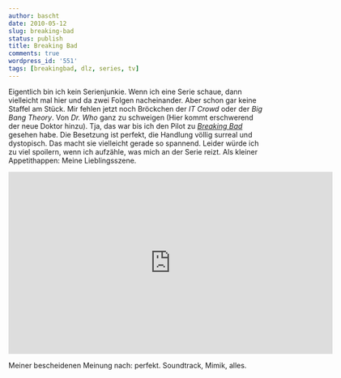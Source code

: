```yaml
---
author: bascht
date: 2010-05-12
slug: breaking-bad
status: publish
title: Breaking Bad
comments: true
wordpress_id: '551'
tags: [breakingbad, dlz, series, tv]
---
```


Eigentlich bin ich kein Serienjunkie. Wenn ich eine Serie schaue,
dann vielleicht mal hier und da zwei Folgen nacheinander. Aber
schon gar keine Staffel am Stück. Mir fehlen jetzt noch Bröckchen
der *IT Crowd* oder der *Big Bang Theory*. Von *Dr. Who* ganz zu
schweigen (Hier kommt erschwerend der neue Doktor hinzu).
Tja, das war bis ich den Pilot zu
*[Breaking Bad](http://de.wikipedia.org/wiki/Breaking_Bad)* gesehen
habe. Die Besetzung ist perfekt, die Handlung völlig surreal und
dystopisch. Das macht sie vielleicht gerade so spannend. Leider
würde ich zu viel spoilern, wenn ich aufzähle, was mich an der
Serie reizt.
Als kleiner Appetithappen: Meine Lieblingsszene.

<div>
    <iframe width="640" height="360" src="http://www.youtube-nocookie.com/embed/SNHicAbXcPE?rel=0" frameborder="0" allowfullscreen></iframe>
</div>

Meiner bescheidenen Meinung nach: perfekt.
Soundtrack, Mimik, alles.
